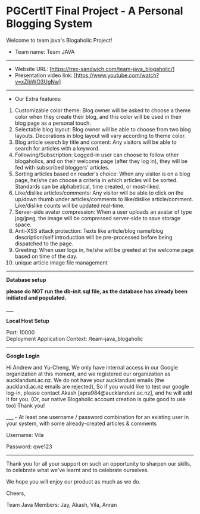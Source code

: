 # PGCertIT Final Project - A Personal Blogging System

Welcome to team java's Blogaholic Project!

- Team name: Team JAVA
___
- Website URL: [https://trex-sandwich.com/team-java_blogaholic/]
- Presentation video link: [https://www.youtube.com/watch?v=xZibWO3UgNw]
___
- Our Extra features:
1. Customizable color theme: Blog owner will be asked to choose a theme color when they create their blog, and this color will be used in their blog page as a personal touch.
2. Selectable blog layout: Blog owner will be able to choose from two blog layouts. Decorations in blog layout will vary according to theme color.
3. Blog article search by title and content: Any visitors will be able to search for articles with a keyword. 
4. Following/Subscription: Logged-in user can choose to follow other blogaholics, and on their welcome page (after they log in), they will be fed with subscribed bloggers' articles.
5. Sorting articles based on reader's choice: When any visitor is on a blog page, he/she can choose a criteria in which articles will be sorted. Standards can be alphabetical, time created, or most-liked.
6. Like/dislike articles/comments: Any visitor will be able to click on the up/down thumb under articles/comments to like/dislike article/comment. Like/dislike counts will be updated real-time.
7. Server-side avatar compression: When a user uploads an avatar of type jpg/jpeg, the image will be compressed server-side to save storage space.
8. Anti-XSS attack protection: Texts like article/blog name/blog description/self introduction will be pre-processed before being dispatched to the page.
9. Greeting: When user logs in, he/she will be greeted at the welcome page based on time of the day.
10. unique article image file management
___
<p><strong>Database setup</strong></p>
<p>
<strong>please do NOT run the db-init.sql file, as the database has already been initiated and populated.</strong>
</p>
___
<p><strong>Local Host Setup</strong></p>
<p>
Port:
10000<br>
Deployment Application Context:
/team-java_blogaholic
</p>

___
<p><strong>Google Login</strong></p>
<p>
Hi Andrew and Yu-Cheng,
We only have internal access in our Google organization at this moment, 
and we registered our organization as aucklanduni.ac.nz.
We do not have your aucklanduni emails (the auckland.ac.nz emails are rejected),
So if you would like to test our google log-in, please contact Akash [apra984@aucklanduni.ac.nz], and he will add it for you.
(Or, our native Blogaholic account creation is quite good to use too)
Thank you!
</p>
___
- At least one username / password combination for an existing user in your system, with some already-created articles & comments

<p>Username: Vila</p>
<p>Password: qwe123</p>

___

<p>Thank you for all your support on such an opportunity to sharpen our skills, to celebrate
what we've learnt and to celebrate ourselves.  </p>
<p>We hope you will enjoy our product as much as we do.</p>   
<p>Cheers,</p>
<p>Team Java Members: Jay, Akash, Vila, Anran</p>





